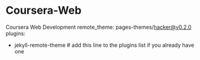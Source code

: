 # Coursera-Web
Coursera Web Development
remote_theme: pages-themes/hacker@v0.2.0
plugins:
- jekyll-remote-theme # add this line to the plugins list if you already have one
